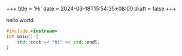 +++
title = 'Hi'
date = 2024-03-18T15:54:35+08:00
draft = false
+++

hello world

```cpp
#include <iostream>
int main() {
    std::cout << "hi" << std::endl;
}
```